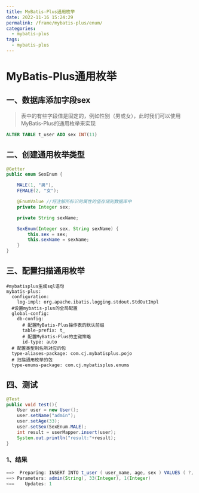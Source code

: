 ```yaml
---
title: MyBatis-Plus通用枚举
date: 2022-11-16 15:24:29
permalink: /frame/mybatis-plus/enum/
categories:
  - mybatis-plus
tags:
  - mybatis-plus
---
```


# MyBatis-Plus通用枚举

## 一、数据库添加字段sex

> 表中的有些字段值是固定的，例如性别（男或女），此时我们可以使用MyBatis-Plus的通用枚举来实现

```sql
ALTER TABLE t_user ADD sex INT(11) 
```

## 二、创建通用枚举类型

```java
@Getter
public enum SexEnum {

    MALE(1, "男"),
    FEMALE(2, "女");

    @EnumValue //将注解所标识的属性的值存储到数据库中
    private Integer sex;

    private String sexName;

    SexEnum(Integer sex, String sexName) {
        this.sex = sex;
        this.sexName = sexName;
    }
}
```

## 三、配置扫描通用枚举

```ymal
#mybatisplus生成sql语句
mybatis-plus:
  configuration:
    log-impl: org.apache.ibatis.logging.stdout.StdOutImpl
  #设置mybatis-plus的全局配置
  global-config:
    db-config:
      # 配置MyBatis-Plus操作表的默认前缀
      table-prefix: t_
      # 配置MyBatis-Plus的主键策略
      id-type: auto
  # 配置类型别名所对应的包
  type-aliases-package: com.cj.mybatisplus.pojo
  # 扫描通用枚举的包
  type-enums-package: com.cj.mybatisplus.enums
```

## 四、测试

```java
@Test
public void test(){
    User user = new User();
    user.setName("admin");
    user.setAge(33);
    user.setSex(SexEnum.MALE);
    int result = userMapper.insert(user);
    System.out.println("result:"+result);
}
```

### 1、结果

```java
==>  Preparing: INSERT INTO t_user ( user_name, age, sex ) VALUES ( ?, ?, ? )
==> Parameters: admin(String), 33(Integer), 1(Integer)
<==    Updates: 1
```
